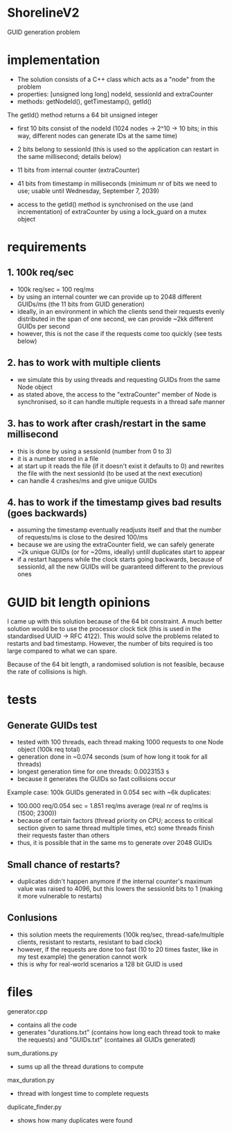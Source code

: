 # ShorelineV2
GUID generation problem

# implementation
- The solution consists of a C++ class which acts as a "node" from the problem
- properties: [unsigned long long] nodeId, sessionId and extraCounter
- methods: getNodeId(), getTimestamp(), getId() 

The getId() method returns a 64 bit unsigned integer
 - first 10 bits consist of the nodeId (1024 nodes -> 2^10 -> 10 bits; in this way, different nodes can generate IDs at the same time)
 - 2 bits belong to sessionId (this is used so the application can restart in the same millisecond; details below)
 - 11 bits from internal counter (extraCounter)
 - 41 bits from timestamp in milliseconds (minimum nr of bits we need to use; usable until Wednesday, September 7, 2039)
 
 - access to the getId() method is synchronised on the use (and incrementation) of extraCounter by using a lock_guard on a mutex object
 
 # requirements
 ## 1. 100k req/sec
  - 100k req/sec = 100 req/ms
  - by using an internal counter we can provide up to 2048 different GUIDs/ms (the 11 bits from GUID generation)
  - ideally, in an environment in which the clients send their requests evenly distributed in the span of one second, we can provide ~2kk different GUIDs per second
  - however, this is not the case if the requests come too quickly (see tests below)

## 2. has to work with multiple clients
 - we simulate this by using threads and requesting GUIDs from the same Node object
 - as stated above, the access to the "extraCounter" member of Node is synchronised, so it can handle multiple requests in a thread safe manner
 
## 3. has to work after crash/restart in the same millisecond
 - this is done by using a sessionId (number from 0 to 3)
 - it is a number stored in a file
 - at start up it reads the file (if it doesn't exist it defaults to 0) and rewrites the file with the next sessionId (to be used at the next execution)
 - can handle 4 crashes/ms and give unique GUIDs
 
 ## 4. has to work if the timestamp gives bad results (goes backwards)
  - assuming the timestamp eventually readjusts itself and that the number of requests/ms is close to the desired 100/ms
  - because we are using the extraCounter field, we can safely generate ~2k unique GUIDs (or for ~20ms, ideally) untill duplicates start to appear
  - if a restart happens while the clock starts going backwards, because of sessionId, all the new GUIDs will be guaranteed different to the previous ones
  
# GUID bit length opinions
I came up with this solution because of the 64 bit constraint. A much better solution would be to use the processor clock tick (this is used in the standardised UUID -> RFC 4122).
This would solve the problems related to restarts and bad timestamp. However, the number of bits required is too large compared to what we can spare.

Because of the 64 bit length, a randomised solution is not feasible, because the rate of collisions is high.

# tests
## Generate GUIDs test

- tested with 100 threads, each thread making 1000 requests to one Node object (100k req total)
- generation done in ~0.074 seconds (sum of how long it took for all threads)
- longest generation time for one threads: 0.0023153 s
- because it generates the GUIDs so fast collisions occur

Example case: 100k GUIDs generated in 0.054 sec with ~6k duplicates:
 - 100.000 req/0.054 sec = 1.851 req/ms average (real nr of req/ms is (1500; 2300))
 - because of certain factors (thread priority on CPU; access to critical section given to same thread multiple times, etc) some threads finish their requests faster than others
 - thus, it is possible that in the same ms to generate over 2048 GUIDs
 
 ## Small chance of restarts?
 - duplicates didn't happen anymore if the internal counter's maximum value was raised to 4096, but this lowers the sessionId bits to 1 (making it more vulnerable to restarts)
 
 ## Conlusions
 - this solution meets the requirements (100k req/sec, thread-safe/multiple clients, resistant to restarts, resistant to bad clock)
 - however, if the requests are done too fast (10 to 20 times faster, like in my test example) the generation cannot work
 - this is why for real-world scenarios a 128 bit GUID is used
 
# files
generator.cpp 
  - contains all the code
  - generates "durations.txt" (contains how long each thread took to make the requests) and "GUIDs.txt" (containes all GUIDs generated)
  
sum_durations.py
  - sums up all the thread durations to compute

max_duration.py
  - thread with longest time to complete requests

duplicate_finder.py
  - shows how many duplicates were found
 
  
